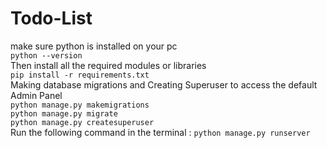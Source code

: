 # Todo-List<br/>
make sure python is installed on your pc<br/>
`python --version`<br/>
Then install all the required modules or libraries<br/>
`pip install -r requirements.txt`<br/>
Making database migrations and Creating Superuser to access the default Admin Panel<br/>
`python manage.py makemigrations`<br/>
`python manage.py migrate`<br/>
`python manage.py createsuperuser`<br/>
Run the following command in the terminal : `python manage.py runserver`<br/>
